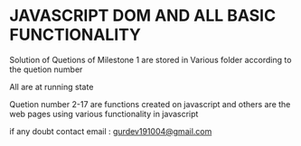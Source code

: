# JAVASCRIPT DOM AND ALL BASIC FUNCTIONALITY

Solution of Quetions of Milestone 1 are stored in Various folder according to the quetion number

All are at running state

Quetion number 2-17 are functions created on javascript and others are the web pages using various functionality in javascript

if any doubt contact email : gurdev191004@gmail.com